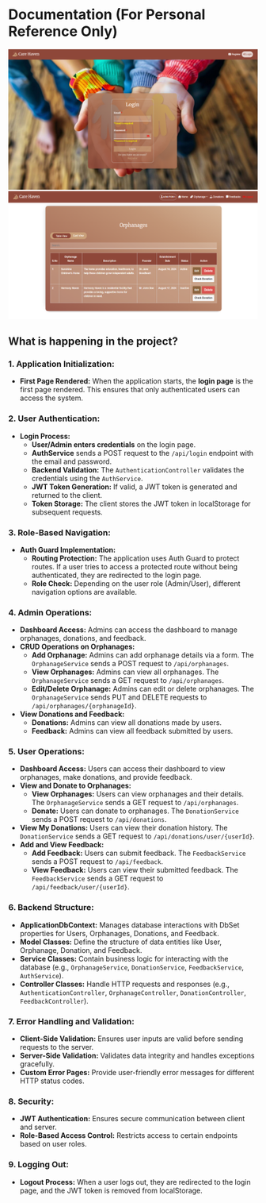 # Documentation (For Personal Reference Only)

<img src="https://github.com/shubhmittal07/Orphanage-Management-System/blob/main/Screenshot%20(2).png?raw=true" alt="Login Page">
<img src="https://github.com/shubhmittal07/Orphanage-Management-System/blob/main/Screenshot%202024-09-14%20152749.png?raw=true" alt="Login Page">


## What is happening in the project?


### **1. Application Initialization:**
- **First Page Rendered:** When the application starts, the **login page** is the first page rendered. This ensures that only authenticated users can access the system.

### **2. User Authentication:**
- **Login Process:**
  - **User/Admin enters credentials** on the login page.
  - **AuthService** sends a POST request to the `/api/login` endpoint with the email and password.
  - **Backend Validation:** The `AuthenticationController` validates the credentials using the `AuthService`.
  - **JWT Token Generation:** If valid, a JWT token is generated and returned to the client.
  - **Token Storage:** The client stores the JWT token in localStorage for subsequent requests.

### **3. Role-Based Navigation:**
- **Auth Guard Implementation:**
  - **Routing Protection:** The application uses Auth Guard to protect routes. If a user tries to access a protected route without being authenticated, they are redirected to the login page.
  - **Role Check:** Depending on the user role (Admin/User), different navigation options are available.

### **4. Admin Operations:**
- **Dashboard Access:** Admins can access the dashboard to manage orphanages, donations, and feedback.
- **CRUD Operations on Orphanages:**
  - **Add Orphanage:** Admins can add orphanage details via a form. The `OrphanageService` sends a POST request to `/api/orphanages`.
  - **View Orphanages:** Admins can view all orphanages. The `OrphanageService` sends a GET request to `/api/orphanages`.
  - **Edit/Delete Orphanage:** Admins can edit or delete orphanages. The `OrphanageService` sends PUT and DELETE requests to `/api/orphanages/{orphanageId}`.
- **View Donations and Feedback:**
  - **Donations:** Admins can view all donations made by users.
  - **Feedback:** Admins can view all feedback submitted by users.

### **5. User Operations:**
- **Dashboard Access:** Users can access their dashboard to view orphanages, make donations, and provide feedback.
- **View and Donate to Orphanages:**
  - **View Orphanages:** Users can view orphanages and their details. The `OrphanageService` sends a GET request to `/api/orphanages`.
  - **Donate:** Users can donate to orphanages. The `DonationService` sends a POST request to `/api/donations`.
- **View My Donations:** Users can view their donation history. The `DonationService` sends a GET request to `/api/donations/user/{userId}`.
- **Add and View Feedback:**
  - **Add Feedback:** Users can submit feedback. The `FeedbackService` sends a POST request to `/api/feedback`.
  - **View Feedback:** Users can view their submitted feedback. The `FeedbackService` sends a GET request to `/api/feedback/user/{userId}`.

### **6. Backend Structure:**
- **ApplicationDbContext:** Manages database interactions with DbSet properties for Users, Orphanages, Donations, and Feedback.
- **Model Classes:** Define the structure of data entities like User, Orphanage, Donation, and Feedback.
- **Service Classes:** Contain business logic for interacting with the database (e.g., `OrphanageService`, `DonationService`, `FeedbackService`, `AuthService`).
- **Controller Classes:** Handle HTTP requests and responses (e.g., `AuthenticationController`, `OrphanageController`, `DonationController`, `FeedbackController`).

### **7. Error Handling and Validation:**
- **Client-Side Validation:** Ensures user inputs are valid before sending requests to the server.
- **Server-Side Validation:** Validates data integrity and handles exceptions gracefully.
- **Custom Error Pages:** Provide user-friendly error messages for different HTTP status codes.

### **8. Security:**
- **JWT Authentication:** Ensures secure communication between client and server.
- **Role-Based Access Control:** Restricts access to certain endpoints based on user roles.

### **9. Logging Out:**
- **Logout Process:** When a user logs out, they are redirected to the login page, and the JWT token is removed from localStorage.
